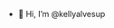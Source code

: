 - 👋 Hi, I’m @kellyalvesup

<!---
kellyalvesrecruiter/kellyalvesrecruiter is a ✨ special ✨ repository because its `README.md` (this file) appears on your GitHub profile.
You can click the Preview link to take a look at your changes.
--->
